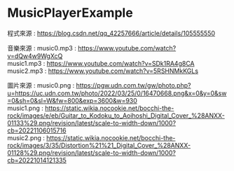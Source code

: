# MusicPlayerExample

程式來源 : 
    https://blog.csdn.net/qq_42257666/article/details/105555550  

音樂來源 :
    music0.mp3 : https://www.youtube.com/watch?v=dQw4w9WgXcQ  
    music1.mp3 : https://www.youtube.com/watch?v=SDk1RA4g8CA  
    music2.mp3 : https://www.youtube.com/watch?v=5RSHNMkKGLs  

圖片來源 :
    music0.png : https://pgw.udn.com.tw/gw/photo.php?u=https://uc.udn.com.tw/photo/2022/03/25/0/16470668.png&x=0&y=0&sw=0&sh=0&sl=W&fw=800&exp=3600&w=930  
    music1.png : https://static.wikia.nocookie.net/bocchi-the-rock/images/e/eb/Guitar_to_Kodoku_to_Aoihoshi_Digital_Cover_%28ANXX-01133%29.png/revision/latest/scale-to-width-down/1000?cb=20221106015716  
    music2.png : https://static.wikia.nocookie.net/bocchi-the-rock/images/3/35/Distortion%21%21_Digital_Cover_%28ANXX-01128%29.png/revision/latest/scale-to-width-down/1000?cb=20221014121335